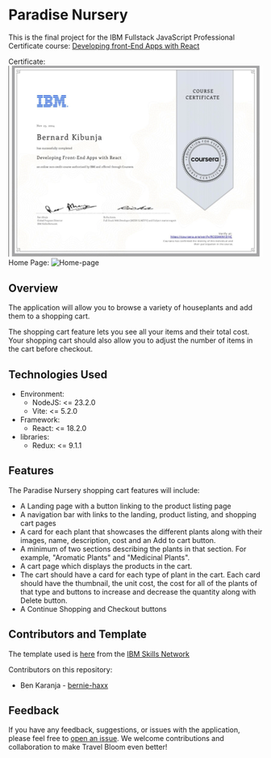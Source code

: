 # Paradise Nursery

This is the final project for the IBM Fullstack JavaScript Professional Certificate course: [Developing front-End Apps with React](https://www.coursera.org/learn/developing-frontend-apps-with-react/home/welcome)

Certificate:
![cert](./public/react-certificate.png)
Home Page:
![Home-page](./public/plant-home-page.png)


## Overview
The application will allow you to browse a variety of houseplants and add them to a shopping cart. 

The shopping cart feature lets you see all your items and their total cost. Your shopping cart should also allow you to adjust the number of items in the cart before checkout.

## Technologies Used

- Environment:
    - NodeJS: <= 23.2.0
    - Vite: <= 5.2.0
- Framework:
    - React: <= 18.2.0
- libraries:
    - Redux: <= 9.1.1

## Features

The Paradise Nursery shopping cart features will include:

- A Landing page with a button linking to the product listing page
- A navigation bar with links to the landing, product listing, and shopping cart pages
- A card for each plant that showcases the different plants along with their images, name, description, cost and an Add to cart button.
- A minimum of two sections describing the plants in that section. For example, "Aromatic Plants" and "Medicinal Plants".
- A cart page which displays the products in the cart.
- The cart should have a card for each type of plant in the cart. Each card should have the thumbnail, the unit cost, the cost for all of the plants of that type and buttons to increase and decrease the quantity along with Delete button.
- A Continue Shopping and Checkout buttons

## Contributors and Template

The template used is [here](https://github.com/ibm-developer-skills-network/e-plantShopping.git) from the [IBM Skills Network](https://github.com/ibm-developer-skills-network)

Contributors on this repository:
- Ben Karanja - [bernie-haxx](https://github.com/bernie-haxx)

## Feedback
If you have any feedback, suggestions, or issues with the application, please feel free to [open an issue](https://github.com/bernie-haxx/e-plantShopping/issues). We welcome contributions and collaboration to make Travel Bloom even better!
